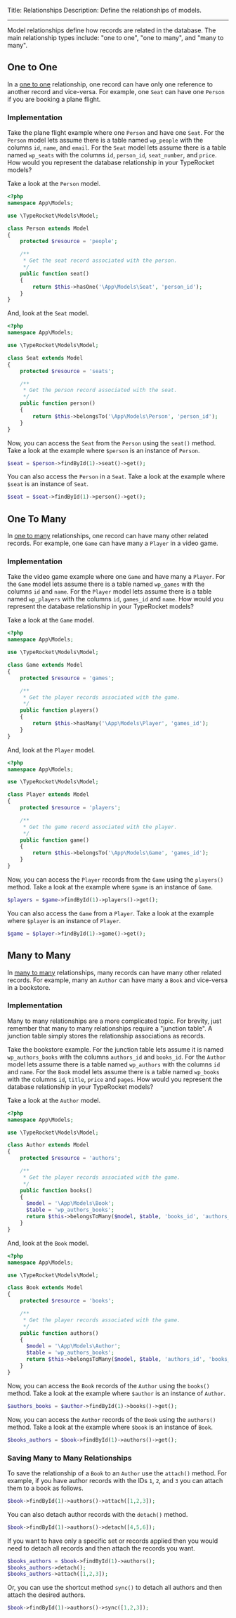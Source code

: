 Title: Relationships
Description: Define the relationships of models.

---

Model relationships define how records are related in the database. The main relationship types include: "one to one", "one to many", and "many to many".

## One to One

In a [one to one](https://en.wikipedia.org/wiki/One-to-many_(data_model)) relationship, one record can have only one reference to another record and vice-versa. For example, one `Seat` can have one `Person` if you are booking a plane flight.

### Implementation

Take the plane flight example where one `Person` and have one `Seat`. For the `Person` model lets assume there is a table named `wp_people` with the columns `id`, `name`, and `email`. For the `Seat` model lets assume there is a table named `wp_seats` with the columns `id`, `person_id`, `seat_number`, and `price`. How would you represent the database relationship in your TypeRocket models?

Take a look at the `Person` model.

```php
<?php
namespace App\Models;

use \TypeRocket\Models\Model;

class Person extends Model
{
    protected $resource = 'people';

    /**
     * Get the seat record associated with the person.
     */
    public function seat()
    {
        return $this->hasOne('\App\Models\Seat', 'person_id');
    }
}
```

And, look at the `Seat` model.

```php
<?php
namespace App\Models;

use \TypeRocket\Models\Model;

class Seat extends Model
{
    protected $resource = 'seats';

    /**
     * Get the person record associated with the seat.
     */
    public function person()
    {
        return $this->belongsTo('\App\Models\Person', 'person_id');
    }
}
```

Now, you can access the `Seat` from the `Person` using the `seat()` method. Take a look at the example where `$person` is an instance of `Person`.

```php
$seat = $person->findById(1)->seat()->get();
```

You can also access the `Person` in a `Seat`. Take a look at the example where `$seat` is an instance of `Seat`.

```php
$seat = $seat->findById(1)->person()->get();
```

## One To Many

In [one to many](https://en.wikipedia.org/wiki/One-to-many_(data_model)) relationships, one record can have many other related records. For example, one `Game` can have many a `Player` in a video game.

### Implementation

Take the video game example where one `Game` and have many a `Player`. For the `Game` model lets assume there is a table named `wp_games` with the columns `id` and `name`. For the `Player` model lets assume there is a table named `wp_players` with the columns `id`, `games_id` and `name`. How would you represent the database relationship in your TypeRocket models?

Take a look at the `Game` model.

```php
<?php
namespace App\Models;

use \TypeRocket\Models\Model;

class Game extends Model
{
    protected $resource = 'games';

    /**
     * Get the player records associated with the game.
     */
    public function players()
    {
        return $this->hasMany('\App\Models\Player', 'games_id');
    }
}
```

And, look at the `Player` model.

```php
<?php
namespace App\Models;

use \TypeRocket\Models\Model;

class Player extends Model
{
    protected $resource = 'players';

    /**
     * Get the game record associated with the player.
     */
    public function game()
    {
        return $this->belongsTo('\App\Models\Game', 'games_id');
    }
}
```

Now, you can access the `Player` records from the `Game` using the `players()` method. Take a look at the example where `$game` is an instance of `Game`.

```php
$players = $game->findById(1)->players()->get();
```

You can also access the `Game` from a `Player`. Take a look at the example where `$player` is an instance of `Player`.

```php
$game = $player->findById(1)->game()->get();
```

## Many to Many

In [many to many](https://en.wikipedia.org/wiki/Many-to-many_(data_model)) relationships, many records can have many other related records. For example, many an `Author` can have many a `Book` and vice-versa in a bookstore.

### Implementation

Many to many relationships are a more complicated topic. For brevity, just remember that many to many relationships require a "junction table". A junction table simply stores the relationship associations as records.

Take the bookstore example. For the junction table lets assume it is named `wp_authors_books` with the columns `authors_id` and `books_id`. For the `Author` model lets assume there is a table named `wp_authors` with the columns `id` and `name`. For the `Book` model lets assume there is a table named `wp_books` with the columns `id`, `title`, `price` and `pages`. How would you represent the database relationship in your TypeRocket models?

Take a look at the `Author` model.

```php
<?php
namespace App\Models;

use \TypeRocket\Models\Model;

class Author extends Model
{
    protected $resource = 'authors';

    /**
     * Get the player records associated with the game.
     */
    public function books()
    {
      $model = '\App\Models\Book';
      $table = 'wp_authors_books';
      return $this->belongsToMany($model, $table, 'books_id', 'authors_id');
    }
}
```

And, look at the `Book` model.

```php
<?php
namespace App\Models;

use \TypeRocket\Models\Model;

class Book extends Model
{
    protected $resource = 'books';

    /**
     * Get the player records associated with the game.
     */
    public function authors()
    {
      $model = '\App\Models\Author';
      $table = 'wp_authors_books';
      return $this->belongsToMany($model, $table, 'authors_id', 'books_id');
    }
}
```

Now, you can access the `Book` records of the `Author` using the `books()` method. Take a look at the example where `$author` is an instance of `Author`.

```php
$authors_books = $author->findById(1)->books()->get();
```

Now, you can access the `Author` records of the `Book` using the `authors()` method. Take a look at the example where `$book` is an instance of `Book`.

```php
$books_authors = $book->findById(1)->authors()->get();
```

### Saving Many to Many Relationships

To save the relationship of a `Book` to an `Author` use the `attach()` method. For example, if you have author records with the IDs `1`, `2`, and `3` you can attach them to a book as follows.

```php
$book->findById(1)->authors()->attach([1,2,3]);
``` 

You can also detach author records with the `detach()` method.

```php
$book->findById(1)->authors()->detach([4,5,6]);
```

If you want to have only a specific set or records applied then you would need to detach all records and then attach the records you want.

```php
$books_authors = $book->findById(1)->authors();
$books_authors->detach();
$books_authors->attach([1,2,3]);
```

Or, you can use the shortcut method `sync()` to detach all authors and then attach the desired authors.

```php
$book->findById(1)->authors()->sync([1,2,3]);
```